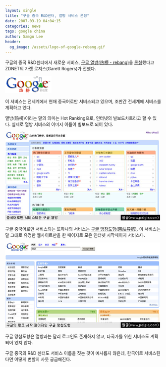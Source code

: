 ```yaml
---
layout: single
title: "구글 중국 R&D센터, 열방 서비스 론칭"
date: 2007-03-19 04:04:15
categories: news
tags: google china
author: Samgu Lee
header:
  og_image: /assets/logo-of-google-rebang.gif
---
```


구글의 중국 R&D센터에서 새로운 서비스, [구글 열방(热榜 - rebang)](http://www.google.cn/rebang)을 [론칭](http://blogs.zdnet.com/Google/?p=488)했다고 ZDNET의 가렛 로져스(Garett Rogers)가 전했다.

![구글 열방 로고](/assets/logo-of-google-rebang.gif)

이 서비스는 전세계에서 현재 중국어로만 서비스되고 있으며, 조만간 전세계에 서비스를 계획하고 있다.

열방(热榜)이라는 말의 의미는 Hot Ranking으로, 인터넷의 빌보드차트라고 할 수 있다. 실제로 열방 서비스의 이미지 이름이 빌보드로 되어 있다.

![daohang-of-google-china.jpg](/assets/daohang-of-google-china.jpg)

구글 중국어로만 서비스되는 또하나의 서비스는 [구글 망참도항(网站导航)](http://daohang.google.cn/). 이 서비스는 말 그대로 유명한 웹사이트만을 한 페이지로 모은 인터넷 시작페이지 서비스다.

![구글 중국의 시작 페이지](/assets/start-page-of-google-china.jpg)

구글 망참도항은 열방과는 달리 로그인도 존재하지 않고, 타국가를 위한 서비스도 계획되어 있지 않다.

구글 중국의 R&D 센터도 서비스 이름을 짓는 것이 예사롭지 않은데, 한국어로 서비스된다면 어떻게 변할지 사뭇 궁금해진다.
